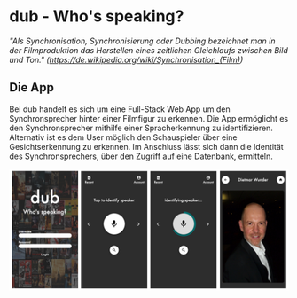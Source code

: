 # dub - Who's speaking?

*"Als Synchronisation, Synchronisierung oder Dubbing bezeichnet man in der Filmproduktion das Herstellen eines zeitlichen Gleichlaufs zwischen Bild und Ton." (https://de.wikipedia.org/wiki/Synchronisation_(Film))*

## Die App

Bei dub handelt es sich um eine Full-Stack Web App um den Synchronsprecher hinter einer Filmfigur zu erkennen. Die App ermöglicht es den Synchronsprecher mithilfe einer Spracherkennung zu identifizieren. Alternativ ist es dem User möglich den Schauspieler über eine Gesichtserkennung zu erkennen. Im Anschluss lässt sich dann die Identität des Synchronsprechers, über den Zugriff auf eine Datenbank, ermitteln.

![dub preview images](frontend/public/dub_app_preview.png)

